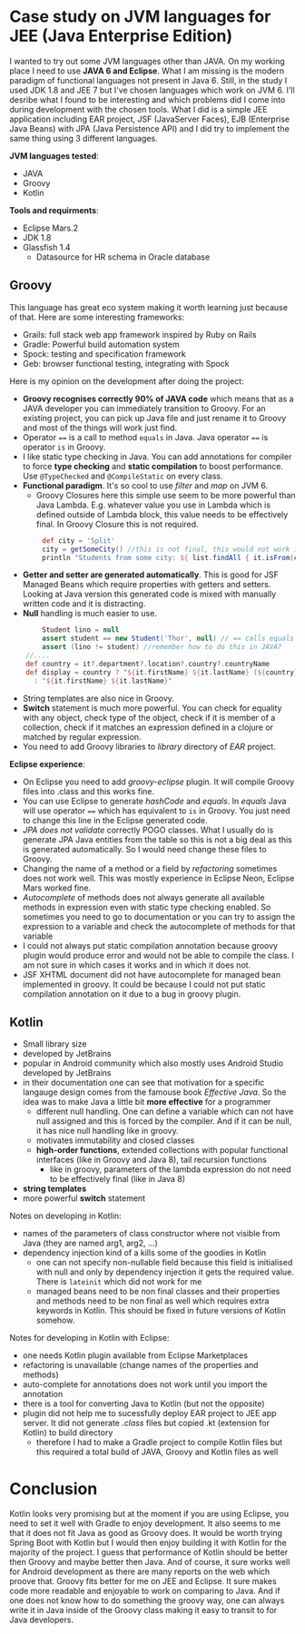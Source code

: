 # Case study on JVM languages for JEE (Java Enterprise Edition)
I wanted to try out some JVM languages other than JAVA. On my working place I need to use **JAVA 6 and Eclipse**. What I am missing is the modern paradigm of functional languages not present in Java 6. Still, in the study I used JDK 1.8 and JEE 7 but I've chosen languages which work on JVM 6. I'll desribe what I found to be interesting and which problems did I come into during development with the chosen tools. What I did is a simple JEE application including EAR project, JSF (JavaServer Faces), EJB (Enterprise Java Beans) with JPA (Java Persistence API) and I did try to implement the same thing using 3 different languages.

**JVM languages tested**:
* JAVA
* Groovy
* Kotlin

**Tools and requirments**:
* Eclipse Mars.2
* JDK 1.8
* Glassfish 1.4
  * Datasource for HR schema in Oracle database

## Groovy

This language has great eco system making it worth learning just because of that. Here are some interesting frameworks:
* Grails: full stack web app framework inspired by Ruby on Rails
* Gradle: Powerful build automation system
* Spock: testing and specification framework
* Geb: browser functional testing, integrating with Spock

Here is my opinion on the development after doing the project:
* **Groovy recognises correctly 90% of JAVA code** which means that as a JAVA developer you can immediately transition to Groovy. For an existing project, you can pick up Java file and just rename it to Groovy and most of the things will work just find.
* Operator `==` is a call to method `equals` in Java. Java operator `==` is operator `is` in Groovy.
* I like static type checking in Java. You can add annotations for compiler to force **type checking** and **static compilation** to boost performance. Use `@TypeChecked` and `@CompileStatic` on every class.
* **Functional paradigm**. It's so cool to use *filter* and *map* on JVM 6. 
  * Groovy Closures here this simple use seem to be more powerful than Java Lambda. E.g. whatever value you use in Lambda which is defined outside of Lambda block, this value needs to be effectively final. In Groovy Closure this is not required.
```groovy
		def city = 'Split'
		city = getSomeCity() //this is not final, this would not work in Java
		println "Students from some city: ${ list.findAll { it.isFrom(city) } }"
```
* **Getter and setter are generated automatically**. This is good for JSF Managed Beans which require properties with getters and setters. Looking at Java version this generated code is mixed with manually written code and it is distracting.
* **Null** handling is much easier to use. 
``` GROOVY
		Student lino = null
		assert student == new Student('Thor', null) // == calls equals and JAVA operator is a method "is"
		assert (lino != student) //remember how to do this in JAVA?
    //....
    def country = it?.department?.location?.country?.countryName
    def display = country ? "${it.firstName} ${it.lastName} (${country})" 
      : "${it.firstName} ${it.lastName}"    
```
* String templates are also nice in Groovy.
* **Switch** statement is much more powerful. You can check for equality with any object, check type of the object, check if it is member of a collection, check if it matches an expression defined in a clojure or matched by regular expression.
* You need to add Groovy libraries to *library* directory of *EAR* project.

**Eclipse experience**:
* On Eclipse you need to add *groovy-eclipse* plugin. It will compile Groovy files into .class and this works fine.
* You can use Eclipse to generate *hashCode* and *equals*. In *equals* Java will use operator `==` which has equivalent to `is` in Groovy. You just need to change this line in the Eclipse generated code.
* *JPA does not validate* correctly POGO classes. What I usually do is generate JPA Java entities from the table so this is not a big deal as this is generated automatically. So I would need change these files to Groovy.
* Changing the name of a method or a field by *refactoring* sometimes does not work well. This was mostly experience in Eclipse Neon, Eclipse Mars worked fine.
* *Autocomplete* of methods does not always generate all available methods in expression even with static type checking enabled. So sometimes you need to go to documentation or you can try to assign the expression to a variable and check the autocomplete of methods for that variable
* I could not always put static compilation annotation because groovy plugin would produce error and would not be able to compile the class. I am not sure in which cases it works and in which it does not.
* JSF XHTML document did not have autocomplete for managed bean implemented in groovy. It could be because I could not put static compilation annotation on it due to a bug in groovy plugin.


## Kotlin

* Small library size
* developed by JetBrains
* popular in Android community which also mostly uses Android Studio developed by JetBrains
* in their documentation one can see that motivation for a specific langauge design comes from the famouse book *Effective Java*. So the idea was to make Java a little bit **more effective** for a programmer
  * different null handling. One can define a variable which can not have null assigned and this is forced by the compiler. And if it can be null, it has nice null handling like in groovy.
  * motivates immutability and closed classes
  * **high-order functions**, extended collections with popular functional interfaces (like in Groovy and Java 8), tail recursion functions
    * like in groovy, parameters of the lambda expression do not need to be effectively final (like in Java 8)
* **string templates**
* more powerful **switch** statement

Notes on developing in Kotlin:
* names of the parameters of class constructor where not visible from Java (they are named arg1, arg2, ...)
* dependency injection kind of a kills some of the goodies in Kotlin
  * one can not specify non-nullable field because this field is initialised with null and only by dependency injection it gets the required value. There is `lateinit` which did not work for me
  * managed beans need to be non final classes and their properties and methods need to be non final as well which requires extra keywords in Kotlin. This should be fixed in future versions of Kotlin somehow.

Notes for developing in Kotlin with Eclipse:
* one needs Kotlin plugin available from Eclipse Marketplaces
* refactoring is unavailable (change names of the properties and methods)
* auto-complete for annotations does not work until you import the annotation
* there is a tool for converting Java to Kotlin (but not the opposite)
* plugin did not help me to sucessfully deploy EAR project to JEE app server. It did not generate *.class* files but copied .kt (extension for Kotlin) to build directory
  * therefore I had to make a Gradle project to compile Kotlin files but this required a total build of JAVA, Groovy and Kotlin files as well

# Conclusion

Kotlin looks very promising but at the moment if you are using Eclipse, you need to set it well with Gradle to enjoy development. It also seems to me that it does not fit Java as good as Groovy does. It would be worth trying Spring Boot with Kotlin but I would then enjoy building it with Kotlin for the majority of the project. I guess that performance of Kotlin should be better then Groovy and maybe better then Java. And of course, it sure works well for Android development as there are many reports on the web which proove that. Groovy fits better for me on JEE and Eclipse. It sure makes code more readable and enjoyable to work on comparing to Java. And if one does not know how to do something the groovy way, one can always write it in Java inside of the Groovy class making it easy to transit to for Java developers.
